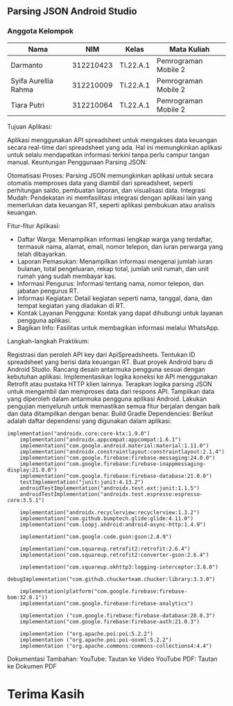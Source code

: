## Parsing JSON Android Studio

### Anggota Kelompok <br>

| Nama                      | NIM       | Kelas     | Mata Kuliah          |
| ------------------------- | --------- | --------- | -------------------- |
| Darmanto                  | 312210423 | TI.22.A.1 | Pemrograman Mobile 2 |
| Syifa Aurellia Rahma      | 312210009 | TI.22.A.1 | Pemrograman Mobile 2 |
| Tiara Putri               | 312210064 | TI.22.A.1 | Pemrograman Mobile 2 |


Tujuan Aplikasi:

Aplikasi menggunakan API spreadsheet untuk mengakses data keuangan secara real-time dari spreadsheet yang ada. Hal ini memungkinkan aplikasi untuk selalu mendapatkan informasi terkini tanpa perlu campur tangan manual.
Keuntungan Penggunaan Parsing JSON:

Otomatisasi Proses: Parsing JSON memungkinkan aplikasi untuk secara otomatis memproses data yang diambil dari spreadsheet, seperti perhitungan saldo, pembuatan laporan, dan visualisasi data.
Integrasi Mudah: Pendekatan ini memfasilitasi integrasi dengan aplikasi lain yang memerlukan data keuangan RT, seperti aplikasi pembukuan atau analisis keuangan.


Fitur-fitur Aplikasi:

- Daftar Warga: Menampilkan informasi lengkap warga yang terdaftar, termasuk nama, alamat, email, nomor telepon, dan iuran perwarga yang telah dibayarkan.
- Laporan Pemasukan: Menampilkan informasi mengenai jumlah iuran bulanan, total pengeluaran, rekap total, jumlah unit rumah, dan unit rumah yang sudah membayar kas.
- Informasi Pengurus: Informasi tentang nama, nomor telepon, dan jabatan pengurus RT.
- Informasi Kegiatan: Detail kegiatan seperti nama, tanggal, dana, dan tempat kegiatan yang diadakan di RT.
- Kontak Layanan Pengguna: Kontak yang dapat dihubungi untuk layanan pengguna aplikasi.
- Bagikan Info: Fasilitas untuk membagikan informasi melalui WhatsApp.


Langkah-langkah Praktikum:

Registrasi dan peroleh API key dari ApiSpreadsheets.
Tentukan ID spreadsheet yang berisi data keuangan RT.
Buat proyek Android baru di Android Studio.
Rancang desain antarmuka pengguna sesuai dengan kebutuhan aplikasi.
Implementasikan logika koneksi ke API menggunakan Retrofit atau pustaka HTTP klien lainnya.
Terapkan logika parsing JSON untuk mengambil dan memproses data dari respons API.
Tampilkan data yang diperoleh dalam antarmuka pengguna aplikasi Android.
Lakukan pengujian menyeluruh untuk memastikan semua fitur berjalan dengan baik dan data ditampilkan dengan benar.
Build Gradle Dependencies:
Berikut adalah daftar dependensi yang digunakan dalam aplikasi:

```
implementation("androidx.core:core-ktx:1.9.0")
    implementation("androidx.appcompat:appcompat:1.6.1")
    implementation("com.google.android.material:material:1.11.0")
    implementation("androidx.constraintlayout:constraintlayout:2.1.4")
    implementation("com.google.firebase:firebase-messaging:24.0.0")
    implementation("com.google.firebase:firebase-inappmessaging-display:21.0.0")
    implementation("com.google.firebase:firebase-database:21.0.0")
    testImplementation("junit:junit:4.13.2")
    androidTestImplementation("androidx.test.ext:junit:1.1.5")
    androidTestImplementation("androidx.test.espresso:espresso-core:3.5.1")

    implementation("androidx.recyclerview:recyclerview:1.3.2")
    implementation("com.github.bumptech.glide:glide:4.11.0")
    implementation("com.loopj.android:android-async-http:1.4.9")

    implementation("com.google.code.gson:gson:2.8.9")

    implementation("com.squareup.retrofit2:retrofit:2.6.4")
    implementation("com.squareup.retrofit2:converter-gson:2.6.4")

    implementation("com.squareup.okhttp3:logging-interceptor:3.8.0")
    debugImplementation("com.github.chuckerteam.chucker:library:3.3.0")

    implementation(platform("com.google.firebase:firebase-bom:32.8.1"))
    implementation("com.google.firebase:firebase-analytics")

    implementation ("com.google.firebase:firebase-database:20.0.3")
    implementation("com.google.firebase:firebase-auth:21.0.3")

    implementation ("org.apache.poi:poi:5.2.2")
    implementation ("org.apache.poi:poi-ooxml:5.2.2")
    implementation ("org.apache.commons:commons-collections4:4.4")
```

Dokumentasi Tambahan:
YouTube: Tautan ke Video YouTube
PDF: Tautan ke Dokumen PDF

# Terima Kasih
